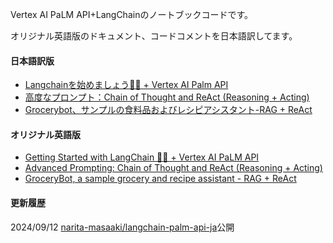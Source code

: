 Vertex AI PaLM API+LangChainのノートブックコードです。

オリジナル英語版のドキュメント、コードコメントを日本語訳してます。

#### 日本語訳版
* [Langchainを始めましょう🦜️🔗 + Vertex AI Palm API](https://github.com/narita-masaaki/langchain-palm-api-ja/blob/main/intro_langchain_palm_api_ja.ipynb)
* [高度なプロンプト：Chain of Thought and ReAct (Reasoning + Acting)](https://github.com/narita-masaaki/langchain-palm-api-ja/blob/main/cot_react_ja.ipynb)
* [Grocerybot、サンプルの食料品およびレシピアシスタント-RAG + ReAct](https://github.com/narita-masaaki/langchain-palm-api-ja/blob/main/grocerybot_assistant_ja.ipynb)

#### オリジナル英語版
* [Getting Started with LangChain 🦜️🔗 + Vertex AI PaLM API](https://github.com/GoogleCloudPlatform/generative-ai/blob/main/language/orchestration/langchain/intro_langchain_palm_api.ipynb)
* [Advanced Prompting: Chain of Thought and ReAct (Reasoning + Acting)](https://github.com/GoogleCloudPlatform/specialized-training-content/blob/main/courses/generative_ai/app_dev_llm/cot_react.ipynb)
* [GroceryBot, a sample grocery and recipe assistant - RAG + ReAct](https://github.com/googlecloudplatform/generative-ai/blob/main/language/use-cases/chatbots/grocerybot_assistant.ipynb)

#### 更新履歴
2024/09/12 [narita-masaaki/langchain-palm-api-ja](https://github.com/narita-masaaki/langchain-palm-api-ja/edit/main/README.md)公開
